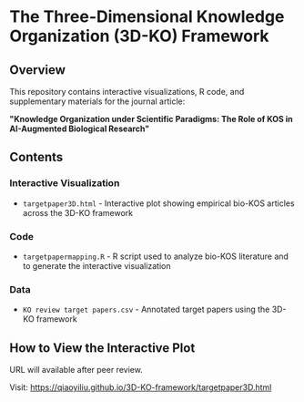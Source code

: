 # The Three-Dimensional Knowledge Organization (3D-KO) Framework
## Overview
This repository contains interactive visualizations, R code, and supplementary materials for the journal article:

**"Knowledge Organization under Scientific Paradigms: The Role of KOS in AI-Augmented Biological Research"**

## Contents

### Interactive Visualization
- `targetpaper3D.html` - Interactive plot showing empirical bio-KOS articles across the 3D-KO framework

### Code
- `targetpapermapping.R` - R script used to analyze bio-KOS literature and to generate the interactive visualization

### Data
- `KO review target papers.csv` - Annotated target papers using the 3D-KO framework

## How to View the Interactive Plot
URL will available after peer review.
<!-- This is a hidden comment that readers won't see on GitHub's rendered page -->
Visit: https://qiaoyiliu.github.io/3D-KO-framework/targetpaper3D.html


